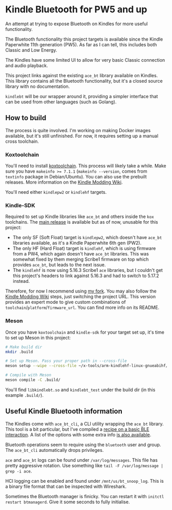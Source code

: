 # Kindle Bluetooth for PW5 and up

An attempt at trying to expose Bluetooth on Kindles for more useful
functionality.

The Bluetooth functionality this project targets is available since the Kindle
Paperwhite 11th generation (PW5). As far as I can tell, this includes both
Classic and Low Energy.

The Kindles have some limited UI to allow for very basic Classic connection and
audio playback.

This project links against the existing `ace_bt` library available on Kindles.
This library contains all the Bluetooth functionality, but it's a closed source
library with no documentation.

`kindlebt` will be our wrapper around it, providing a simpler interface that can
be used from other languages (such as Golang).

## How to build

The process is quite involved. I'm working on making Docker images available,
but it's still unfinished. For now, it requires setting up a manual cross
toolchain.

### Koxtoolchain

You'll need to install [koxtoolchain][]. This process will likely take a while.
Make sure you have `makeinfo >= 7.1.1` (`makeinfo --version`, comes from
`textinfo` package in Debian/Ubuntu). You can also use the prebuilt releases.
More information on the
[Kindle Modding Wiki][Kindle Modding Wiki prerequisites].

You'll need either `kindlepw2` or `kindlehf` targets.

### Kindle-SDK

Required to set up Kindle libraries like `ace_bt` and others inside the `kox`
toolchains. The [main release][kindle-sdk] is available but as of now, unusable
for this project:

* The only SF (Soft Float) target is `kindlepw2`, which doesn't have `ace_bt`
  libraries available, as it's a Kindle Paperwhite 6th gen (PW2).
* The only HF (Hard Float) target is `kindlehf`, which is using firmware from a
  PW4, which again doesn't have `ace_bt` libraries. This was somewhat fixed by
  them merging Scribe1 firmware on top which provides `ace_bt`, but leads to the
  next issue.
* The `kindlehf` is now using 5.16.3 Scribe1 `ace` libraries, but I couldn't get
  this project's headers to link against 5.16.3 and had to switch to 5.17.2
  instead.

Therefore, for now I recommend using [my fork][kindle-sdk fork]. You may also
follow the [Kindle Modding Wiki][Kindle Modding Wiki prerequisites] steps, just
switching the project URL. This version provides an expert mode to give custom
combinations of `toolchain`/`platform`/`firmware_url`. You can find more info on
its README.

### Meson

Once you have `koxtoolchain` and `kindle-sdk` for your target set up, it's time
to set up Meson in this project:

```sh
# Make build dir
mkdir .build

# Set up Meson. Pass your proper path in --cross-file
meson setup --wipe --cross-file ~/x-tools/arm-kindlehf-linux-gnueabihf/meson-crosscompile.txt .build/

# Compile with Meson
meson compile -C .build/
```

You'll find `libkindlebt.so` and `kindlebt_test` under the build dir (in this
example `.build/`).

## Useful Kindle Bluetooth information

The Kindles come with `ace_bt_cli`, a CLI utility wrapping the `ace_bt` library.
This tool is a bit particular, but I've compiled a
[recipe on a basic BLE interaction][ace_bt_cli recipe]. A list of the options
with some extra info [is also available][ace_bt_cli help].

Bluetooth operations seem to require using the `bluetooth` user and group. The
`ace_bt_cli` automatically drops privileges.

`ace` and `ace_bt` logs can be found under `/var/log/messages`. This file has
pretty aggressive rotation. Use something like
`tail -F /var/log/message | grep -i ace`.

HCI logging can be enabled and found under `/mnt/us/bt_snoop_log`. This is a
binary file format that can be inspected with Wireshark.

Sometimes the Bluetooth manager is finicky. You can restart it with
`initctl restart btmanagerd`. Give it some seconds to fully initialise.


[koxtoolchain]: https://github.com/koreader/koxtoolchain
[Kindle Modding Wiki prerequisites]: https://kindlemodding.org/kindle-dev/gtk-tutorial/prerequisites.html
[kindle-sdk]: https://github.com/KindleModding/kindle-sdk
[kindle-sdk fork]: https://github.com/Sighery/kindle-sdk
[ace_bt_cli recipe]: https://github.com/Sighery/kindle-notes/blob/master/bluetooth/kindle_pico_led_recipe.md
[ace_bt_cli help]: https://github.com/Sighery/kindle-notes/blob/master/bluetooth/ace_bt_cli_help.txt
